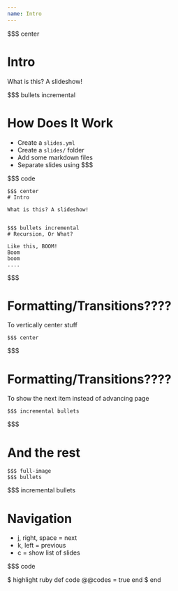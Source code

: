 ```yaml
---
name: Intro
---
```



$$$ center
# Intro

What is this? A slideshow!

$$$ bullets incremental
# How Does It Work

- Create a `slides.yml`
- Create a `slides/` folder 
- Add some markdown files
- Separate slides using $$$

$$$ code
    
    $$$ center
    # Intro
    
    What is this? A slideshow!
    
    
    $$$ bullets incremental
    # Recursion, Or What?
    
    Like this, BOOM!
    Boom
    boom
    ....


$$$
# Formatting/Transitions????

To vertically center stuff

    $$$ center


$$$
# Formatting/Transitions????
 
To show the next item instead of advancing page
 
    $$$ incremental bullets


$$$
# And the rest

    $$$ full-image
    $$$ bullets


$$$ incremental bullets
# Navigation

- j, right, space = next  
- k, left = previous  
- c = show list of slides


$$$ code

$ highlight ruby
def code
  @@codes = true
end
$ end